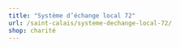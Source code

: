 ```yaml
---
title: "Système d’échange local 72"
url: /saint-calais/systeme-dechange-local-72/
shop: charité
---
```

